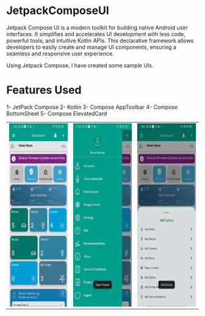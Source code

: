 # JetpackComposeUI
Jetpack Compose UI is a modern toolkit for building native Android user interfaces. It simplifies and accelerates UI development with less code, powerful tools, and intuitive Kotlin APIs. This declarative framework allows developers to easily create and manage UI components, ensuring a seamless and responsive user experience.

Using Jetpack Compose, I have created some sample UIs.

# Features Used
1- JetPack Compose
2- Kotlin 
3- Compose AppToolbar
4- Compose BottomSheet
5- Compose ElevatedCard

<table>
  <tr>
    <td><img src="images/Screenshot_20240517_145431.png" width=270 height=480></td>
    <td><img src="images/Screenshot_20240517_145457.png" width=270 height=480></td>
    <td><img src="images/Screenshot_20240517_145509.png" width=270 height=480></td>
  </tr>
 </table>
